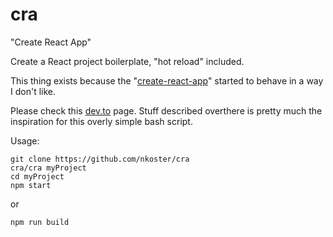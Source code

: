 # cra
"Create React App"

Create a React project boilerplate, "hot reload" included.

This thing exists because the "[create-react-app](https://www.npmjs.com/package/create-react-app)" started to behave in a way I don't like.

Please check this [dev.to](https://dev.to/nikhilkumaran/don-t-use-create-react-app-how-you-can-set-up-your-own-reactjs-boilerplate-43l0) page.
Stuff described overthere is pretty much the inspiration for this overly simple bash script.

Usage:

```
git clone https://github.com/nkoster/cra
cra/cra myProject
cd myProject
npm start
```

or

```
npm run build
```
